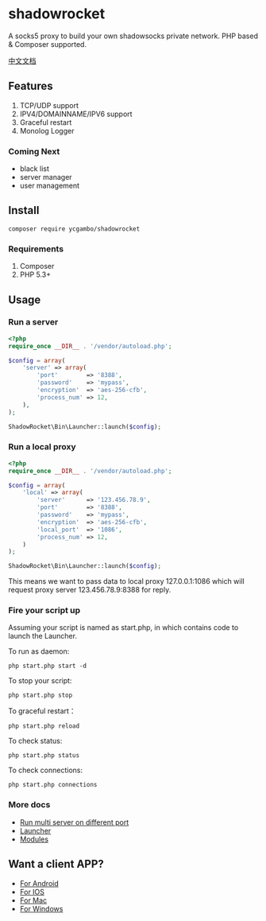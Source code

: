 # shadowrocket

A socks5 proxy to build your own shadowsocks private network. PHP based & Composer supported.

[中文文档](doc/README-chn.md)

## Features
1. TCP/UDP support
2. IPV4/DOMAINNAME/IPV6 support
3. Graceful restart
4. Monolog Logger

### Coming Next
- black list
- server manager
- user management


## Install

    composer require ycgambo/shadowrocket

### Requirements
1. Composer
2. PHP 5.3+

## Usage

### Run a server

```php
<?php
require_once __DIR__ . '/vendor/autoload.php';

$config = array(
    'server' => array(
        'port'        => '8388',
        'password'    => 'mypass',
        'encryption'  => 'aes-256-cfb',
        'process_num' => 12,
    ),
);

ShadowRocket\Bin\Launcher::launch($config);
```

### Run a local proxy

```php
<?php
require_once __DIR__ . '/vendor/autoload.php';

$config = array(
    'local' => array(
        'server'      => '123.456.78.9',
        'port'        => '8388',
        'password'    => 'mypass',
        'encryption'  => 'aes-256-cfb',
        'local_port'  => '1086',
        'process_num' => 12,
    )
);

ShadowRocket\Bin\Launcher::launch($config);
```

This means we want to pass data to local proxy 127.0.0.1:1086 which 
will request proxy server 123.456.78.9:8388 for reply.

### Fire your script up

Assuming your script is named as start.php, in which contains code to launch the Launcher.

To run as daemon:

    php start.php start -d

To stop your script:

    php start.php stop

To graceful restart：

    php start.php reload

To check status:

    php start.php status

To check connections:

    php start.php connections

### More docs
- [Run multi server on different port](/doc/multi-server.md)
- [Launcher](/doc/launcher.md)
- [Modules](/doc/modules.md)

## Want a client APP?

- [For Android](https://github.com/shadowsocks/shadowsocks-android/releases)
- [For IOS](https://itunes.apple.com/cn/app/superwingy/id1290093815?mt=8)
- [For Mac](https://github.com/shadowsocks/ShadowsocksX-NG/releases) 
- [For Windows](https://github.com/shadowsocks/shadowsocks-windows/releases)
